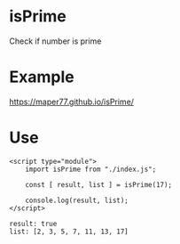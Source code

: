 # isPrime

Check if number is prime

# Example

https://maper77.github.io/isPrime/

# Use

````
<script type="module">
    import isPrime from "./index.js";

    const [ result, list ] = isPrime(17);

    console.log(result, list);
</script>
````

````
result: true
list: [2, 3, 5, 7, 11, 13, 17]
````
